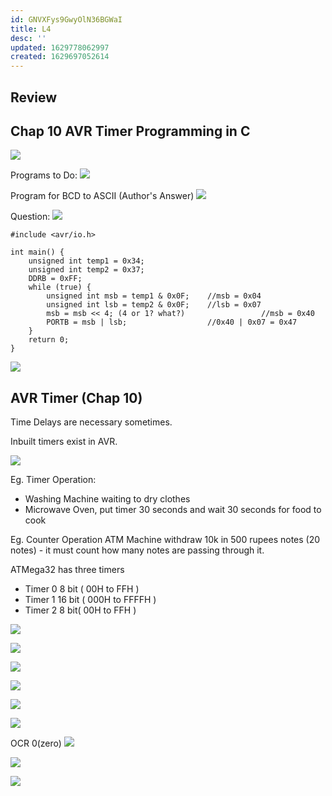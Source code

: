 ```yaml
---
id: GNVXFys9GwyOlN36BGWaI
title: L4
desc: ''
updated: 1629778062997
created: 1629697052614
---
```


## Review

## Chap 10 AVR Timer Programming in C

![](/assets/images/2021-08-23-11-11-17.png)


Programs to Do:
![](/assets/images/2021-08-23-11-13-01.png)


Program for BCD to ASCII
(Author's Answer)
![](/assets/images/2021-08-23-11-13-19.png)


Question:
![](/assets/images/2021-08-23-11-15-40.png)

```
#include <avr/io.h>

int main() {
	unsigned int temp1 = 0x34;
	unsigned int temp2 = 0x37;
	DDRB = 0xFF;
	while (true) {
		unsigned int msb = temp1 & 0x0F;	//msb = 0x04
		unsigned int lsb = temp2 & 0x0F;	//lsb = 0x07 
		msb = msb << 4;	(4 or 1? what?)					//msb = 0x40
		PORTB = msb | lsb;					//0x40 | 0x07 = 0x47
	}
	return 0;
}
```
![](/assets/images/2021-08-23-11-37-43.png)


## AVR Timer (Chap 10)

Time Delays are necessary sometimes.

Inbuilt timers exist in AVR.

![](/assets/images/2021-08-23-11-40-11.png)


Eg. Timer Operation:
- Washing Machine waiting to dry clothes
- Microwave Oven, put timer 30 seconds and wait 30 seconds for food to cook

Eg. Counter Operation
ATM Machine withdraw 10k in 500 rupees notes (20 notes) - it must count how many notes are passing through it.

ATMega32 has three timers
- Timer 0 8 bit ( 00H to FFH )
- Timer 1 16 bit ( 000H to FFFFH )
- Timer 2 8 bit( 00H to FFH )

![](/assets/images/2021-08-23-11-47-11.png)

![](/assets/images/2021-08-23-11-54-29.png)

![](/assets/images/2021-08-23-11-57-30.png)

![](/assets/images/2021-08-23-12-00-18.png)

![](/assets/images/2021-08-23-12-02-06.png)

![](/assets/images/2021-08-23-12-04-29.png)

OCR 0(zero)
![](/assets/images/2021-08-23-12-05-47.png)

![](/assets/images/2021-08-23-12-15-24.png)

![](/assets/images/2021-08-23-12-20-18.png)
